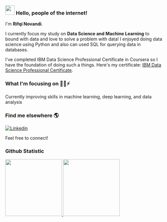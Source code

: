 ### <img src="https://media.giphy.com/media/hvRJCLFzcasrR4ia7z/giphy.gif" width="30px"> Hello, people of the internet! 

I'm **Rifqi Novandi**.

I currently focus my study on **Data Science and Machine Learning** to bound with data and love to solve a problem with data! I enjoyed doing data science using Python and also can used SQL for querying data in databases.

I've completed IBM Data Science Professional Certificate in Coursera so I have the foundation of doing such a things.
Here's my certificate: 
[IBM Data Science Professional Certificate](https://www.coursera.org/account/accomplishments/specialization/certificate/DLJ5WMHCZMAK).

### What I'm focusing on 🧑‍💻⚡️

Currently improving skills in machine learning, deep learning, and data analysis <br />

### Find me elsewhere 🌎

[![Linkedin](https://img.shields.io/badge/-rifqinvnd-blue?style=flat-square&logo=Linkedin&logoColor=white&link=https://www.linkedin.com/in/rifqinvnd/)](https://www.linkedin.com/in/rifqinvnd/) 

Feel free to connect! 
  
### Github Statistic
<p align="left">
<a href="https://github.com/dimasmds">
  <img height="180em" src="https://github-readme-stats-eight-theta.vercel.app/api?username=dimasmds&show_icons=true&theme=algolia&include_all_commits=true&count_private=true"/>
  <img height="180em" src="https://github-readme-stats-eight-theta.vercel.app/api/top-langs/?username=dimasmds&layout=compact&langs_count=8&theme=algolia"/>
</a>
</p>
